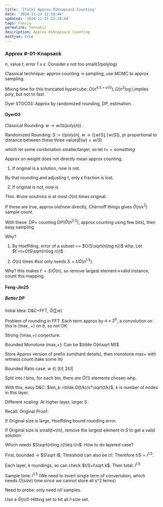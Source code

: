 ```yaml
---
title: '[Talk] Approx 01Knapsack Counting'
date: '2024-11-23 12:18:44'
updated: '2024-11-23 12:18:44'
tags: Fancia
permalink: Tennaki/
description: Approx 01Knapsack Counting
mathjax: true
---
```


### Approx #-01-Knapsack

$n$, value $t$, error $1\pm \epsilon$. Consider $\epsilon$ not too small(1/polylog)

Classical technique: approx counting -> sampling, use MCMC to approx sampling.

Mixing time for this truncated hypercube: $O(n^{4.5+o(1)}),\Omega(n^2\log)$,implies poly, but not to fast

Dyer STOC03: Approx by randomized rounding, DP, estimation.



#### Dyer03

Classical  Rounding: $w\to w/(t/poly(n))$.

Randomized Rounding: $S:=t/poly(n)$, $w\to \{\lfloor w/S\rfloor,\lceil w/S\rceil\}$, pr proportional to distance between these three value($E(w)=w/S$)

which let some combination smaller/larger, so let $t+=something$



Approx on weight does not directly mean approx counting.

1. If original is a solution, now is not.

By that rounding and adjusting t, only $\epsilon$ fraction is lost.

2. If original is not, now is

Thm. #now solutions is at most $O(n)$ times original.

If these are true, approx $old/new$ directly, Chernoff things gives $\tilde O(n/\epsilon^2)$ sample count.



With these: DP+ counting DP($\tilde O(n^{2.5})$, approx counting using few bits), then easy sampling



Why?

1. By Hoeffding, error of a subset <= $O(S\sqrt{n\log n})$ whp.  Let $t'=t+O(S\sqrt{n\log n})$



2. $O(n)$ times #sol only needs $S=t/\tilde O(n^{1.5})$.

Why? this makes $t'=S/\tilde O(n)$, so remove largest element->valid instance, count this mapping.



#### Feng-Jin25

##### Better DP

Initial Idea: D&C+FFT, $\tilde O(\sum w)$

Problem of rounding in FFT: Each term approx by $a\times 2^b$, a convolution on this is $(\max,+)$ on $b$, so not OK.

Strong (\max,+) conjecture.



Bounded Monotone (max,+): Can be $\tilde O(n\sqrt M)$

Store Approx version of prefix sum(hard details), then monotone max+ with witness count.(take some ln)



Bounded Ratio case: $w\in [t/l,2t/l]$

Split into $l$ bins, for each bin, there are $\tilde O(1)$ elements chosen whp.

With this, easy D&C: $len_k =\tilde O(t/k)/s*\sqrt{l/k}$, $k$ is number of nodes in this layer.



Different scaling: At higher layer, larger S.

Recall: Original Proof:

If Original size is large, Hoeffding bound rounding error.

If Original size is small(t+t/n), remove the largest element in $S$ to get a valid solution

Which needs $S\sqrt{n\log n}\leq t/n$. How to do layered case?

First, bounded -> $S\sqrt l$, Threshold can also be $t/l$. Therefore $t/S=l^{1.5}$.

Each layer, $k$ roundings, so can check $t/S=l\sqrt k$. Then total: $l^{1.5}$



Sample time: $l^{1.5}$ (We need to invert single term of converlution, which needs $O(size)$ time since we cannot store all s^2 terms)

Need to probe: only need $n/l$ samples.

Use a $\tilde O(n/l)$-Hitting set to hit all $l$-size set.